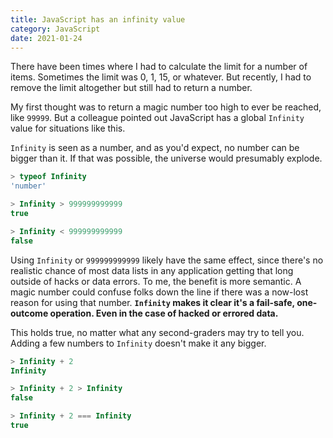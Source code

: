 ```yaml
---
title: JavaScript has an infinity value
category: JavaScript
date: 2021-01-24
---
```


There have been times where I had to calculate the limit for a number of items. Sometimes the limit was 0, 1, 15, or whatever. But recently, I had to remove the limit altogether but still had to return a number.

My first thought was to return a magic number too high to ever be reached, like `99999`. But a colleague pointed out JavaScript has a global `Infinity` value for situations like this.

`Infinity` is seen as a number, and as you'd expect, no number can be bigger than it. If that was possible, the universe would presumably explode.

```javascript
> typeof Infinity
'number'

> Infinity > 999999999999
true

> Infinity < 999999999999
false
```

Using `Infinity` or `999999999999` likely have the same effect, since there's no realistic chance of most data lists in any application getting that long outside of hacks or data errors. To me, the benefit is more semantic. A magic number could confuse folks down the line if there was a now-lost reason for using that number. **`Infinity` makes it clear it's a fail-safe, one-outcome operation. Even in the case of hacked or errored data.**

This holds true, no matter what any second-graders may try to tell you. Adding a few numbers to `Infinity` doesn't make it any bigger.

```javascript
> Infinity + 2
Infinity

> Infinity + 2 > Infinity
false

> Infinity + 2 === Infinity
true
```
